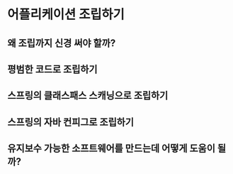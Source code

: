 # 어플리케이션 조립하기

## 왜 조립까지 신경 써야 할까?

## 평범한 코드로 조립하기

## 스프링의 클래스패스 스캐닝으로 조립하기

## 스프링의 자바 컨피그로 조립하기

## 유지보수 가능한 소프트웨어를 만드는데 어떻게 도움이 될까?
